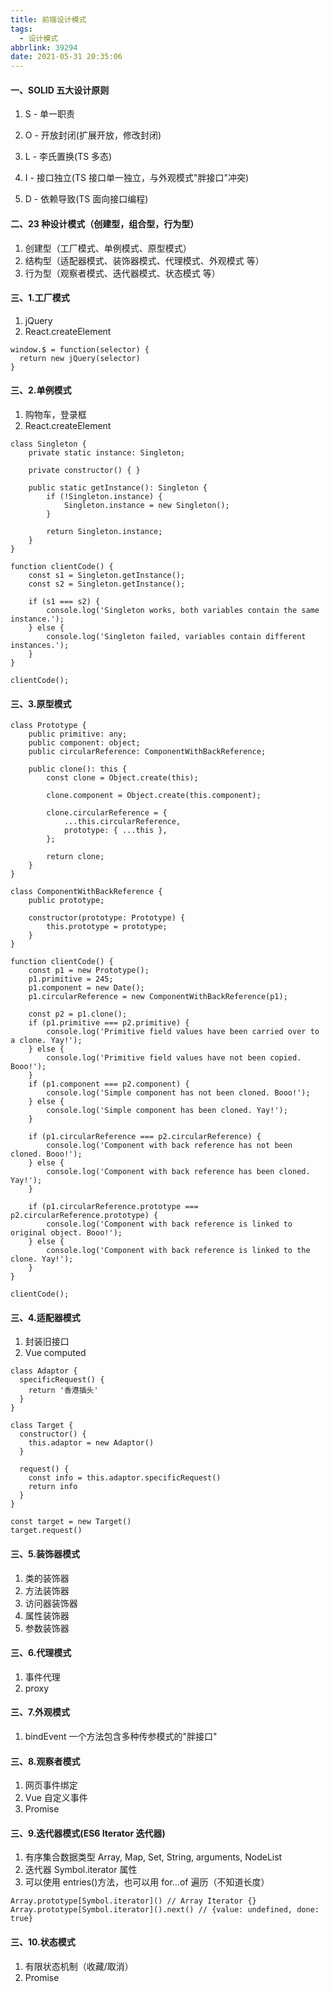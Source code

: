 ```yaml
---
title: 前端设计模式
tags:
  - 设计模式
abbrlink: 39294
date: 2021-05-31 20:35:06
---
```


#### 一、SOLID 五大设计原则

1. S - 单一职责

2. O - 开放封闭(扩展开放，修改封闭)

3. L - 李氏置换(TS 多态)

4. I - 接口独立(TS 接口单一独立，与外观模式"胖接口"冲突)

5. D - 依赖导致(TS 面向接口编程)

#### 二、23 种设计模式（创建型，组合型，行为型）

1. 创建型（工厂模式、单例模式、原型模式）
2. 结构型（适配器模式、装饰器模式、代理模式、外观模式 等）
3. 行为型（观察者模式、迭代器模式、状态模式 等）

#### 三、1.工厂模式

1. jQuery
2. React.createElement

```
window.$ = function(selector) {
  return new jQuery(selector)
}
```

#### 三、2.单例模式

1. 购物车，登录框
2. React.createElement

```
class Singleton {
    private static instance: Singleton;

    private constructor() { }

    public static getInstance(): Singleton {
        if (!Singleton.instance) {
            Singleton.instance = new Singleton();
        }

        return Singleton.instance;
    }
}

function clientCode() {
    const s1 = Singleton.getInstance();
    const s2 = Singleton.getInstance();

    if (s1 === s2) {
        console.log('Singleton works, both variables contain the same instance.');
    } else {
        console.log('Singleton failed, variables contain different instances.');
    }
}

clientCode();
```

#### 三、3.原型模式

```
class Prototype {
    public primitive: any;
    public component: object;
    public circularReference: ComponentWithBackReference;

    public clone(): this {
        const clone = Object.create(this);

        clone.component = Object.create(this.component);

        clone.circularReference = {
            ...this.circularReference,
            prototype: { ...this },
        };

        return clone;
    }
}

class ComponentWithBackReference {
    public prototype;

    constructor(prototype: Prototype) {
        this.prototype = prototype;
    }
}

function clientCode() {
    const p1 = new Prototype();
    p1.primitive = 245;
    p1.component = new Date();
    p1.circularReference = new ComponentWithBackReference(p1);

    const p2 = p1.clone();
    if (p1.primitive === p2.primitive) {
        console.log('Primitive field values have been carried over to a clone. Yay!');
    } else {
        console.log('Primitive field values have not been copied. Booo!');
    }
    if (p1.component === p2.component) {
        console.log('Simple component has not been cloned. Booo!');
    } else {
        console.log('Simple component has been cloned. Yay!');
    }

    if (p1.circularReference === p2.circularReference) {
        console.log('Component with back reference has not been cloned. Booo!');
    } else {
        console.log('Component with back reference has been cloned. Yay!');
    }

    if (p1.circularReference.prototype === p2.circularReference.prototype) {
        console.log('Component with back reference is linked to original object. Booo!');
    } else {
        console.log('Component with back reference is linked to the clone. Yay!');
    }
}

clientCode();
```

#### 三、4.适配器模式

1. 封装旧接口
2. Vue computed

```
class Adaptor {
  specificRequest() {
    return '香港插头'
  }
}

class Target {
  constructor() {
    this.adaptor = new Adaptor()
  }

  request() {
    const info = this.adaptor.specificRequest()
    return info
  }
}

const target = new Target()
target.request()
```

#### 三、5.装饰器模式

1. 类的装饰器
2. 方法装饰器
3. 访问器装饰器
4. 属性装饰器
5. 参数装饰器

#### 三、6.代理模式

1. 事件代理
2. proxy

#### 三、7.外观模式

1. bindEvent 一个方法包含多种传参模式的"胖接口"

#### 三、8.观察者模式

1. 网页事件绑定
2. Vue 自定义事件
3. Promise

#### 三、9.迭代器模式(ES6 Iterator 迭代器)

1. 有序集合数据类型 Array, Map, Set, String, arguments, NodeList
2. 迭代器 Symbol.iterator 属性
3. 可以使用 entries()方法，也可以用 for...of 遍历（不知道长度）

```
Array.prototype[Symbol.iterator]() // Array Iterator {}
Array.prototype[Symbol.iterator]().next() // {value: undefined, done: true}
```

#### 三、10.状态模式

1. 有限状态机制（收藏/取消）
2. Promise
